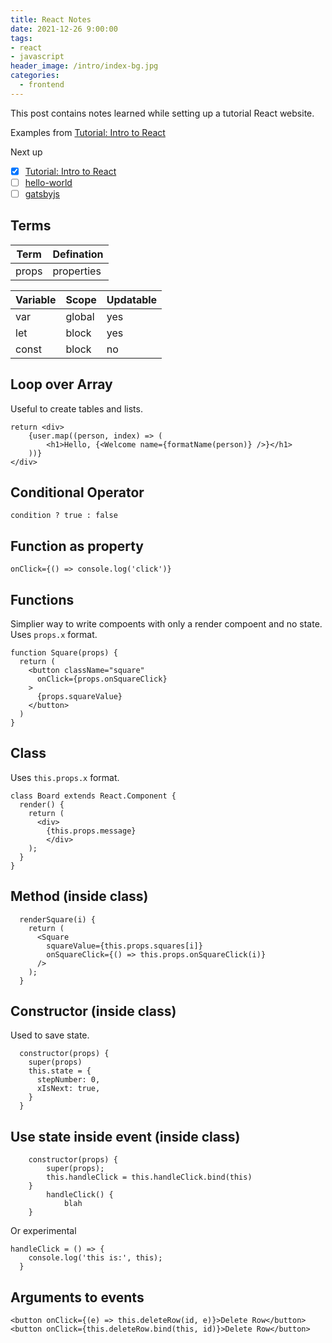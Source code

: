 ```yaml
---
title: React Notes
date: 2021-12-26 9:00:00
tags:
- react
- javascript
header_image: /intro/index-bg.jpg
categories:
  - frontend
---
```

This post contains notes learned while setting up a tutorial React website.
<!-- more -->

Examples from [Tutorial: Intro to React](https://reactjs.org/tutorial/tutorial.html)

Next up
- [x] [Tutorial: Intro to React](https://reactjs.org/tutorial/tutorial.html)
- [ ] [hello-world](https://reactjs.org/docs/hello-world.html)
- [ ] [gatsbyjs](https://www.gatsbyjs.com/starters/)

## Terms
Term | Defination
--- | ---
props | properties

Variable | Scope | Updatable
--- | --- | ---
var | global | yes
let | block | yes
const | block | no

## Loop over Array
Useful to create tables and lists.
```
return <div>
    {user.map((person, index) => (
        <h1>Hello, {<Welcome name={formatName(person)} />}</h1>
    ))}
</div>
```
## Conditional Operator
```
condition ? true : false
```

## Function as property
```
onClick={() => console.log('click')}
```

## Functions
Simplier way to write compoents with only a render compoent and no state. Uses `props.x` format.
```
function Square(props) {
  return (
    <button className="square"
      onClick={props.onSquareClick}
    >
      {props.squareValue}
    </button>
  )
}
```

## Class
Uses `this.props.x` format.

```
class Board extends React.Component {
  render() {
    return (
      <div>
        {this.props.message}
        </div>
    );
  }
}
```

## Method (inside class)
```
  renderSquare(i) {
    return (
      <Square
        squareValue={this.props.squares[i]}
        onSquareClick={() => this.props.onSquareClick(i)}
      />
    );
  }
```

## Constructor (inside class)
Used to save state.
```
  constructor(props) {
    super(props)
    this.state = {
      stepNumber: 0,
      xIsNext: true,
    }
  }
```

## Use state inside event (inside class)
```
    constructor(props) {
        super(props);
        this.handleClick = this.handleClick.bind(this)
    }
        handleClick() {
            blah
    }
```
Or experimental
```
handleClick = () => {
    console.log('this is:', this);
  }
```

## Arguments to events
```
<button onClick={(e) => this.deleteRow(id, e)}>Delete Row</button>
<button onClick={this.deleteRow.bind(this, id)}>Delete Row</button>
```
